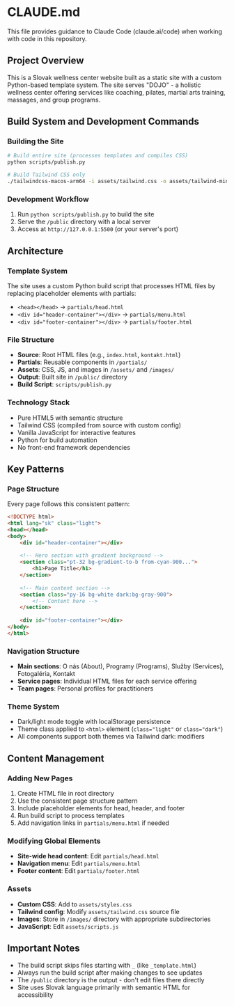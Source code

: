 # CLAUDE.md

This file provides guidance to Claude Code (claude.ai/code) when working with code in this repository.

## Project Overview

This is a Slovak wellness center website built as a static site with a custom Python-based template system. The site serves "DOJO" - a holistic wellness center offering services like coaching, pilates, martial arts training, massages, and group programs.

## Build System and Development Commands

### Building the Site
```bash
# Build entire site (processes templates and compiles CSS)
python scripts/publish.py

# Build Tailwind CSS only
./tailwindcss-macos-arm64 -i assets/tailwind.css -o assets/tailwind-min.css --minify
```

### Development Workflow
1. Run `python scripts/publish.py` to build the site
2. Serve the `/public` directory with a local server
3. Access at `http://127.0.0.1:5500` (or your server's port)

## Architecture

### Template System
The site uses a custom Python build script that processes HTML files by replacing placeholder elements with partials:

- `<head></head>` → `partials/head.html`
- `<div id="header-container"></div>` → `partials/menu.html`
- `<div id="footer-container"></div>` → `partials/footer.html`

### File Structure
- **Source**: Root HTML files (e.g., `index.html`, `kontakt.html`)
- **Partials**: Reusable components in `/partials/`
- **Assets**: CSS, JS, and images in `/assets/` and `/images/`
- **Output**: Built site in `/public/` directory
- **Build Script**: `scripts/publish.py`

### Technology Stack
- Pure HTML5 with semantic structure
- Tailwind CSS (compiled from source with custom config)
- Vanilla JavaScript for interactive features
- Python for build automation
- No front-end framework dependencies

## Key Patterns

### Page Structure
Every page follows this consistent pattern:
```html
<!DOCTYPE html>
<html lang="sk" class="light">
<head></head>
<body>
    <div id="header-container"></div>
    
    <!-- Hero section with gradient background -->
    <section class="pt-32 bg-gradient-to-b from-cyan-900...">
        <h1>Page Title</h1>
    </section>
    
    <!-- Main content section -->
    <section class="py-16 bg-white dark:bg-gray-900">
        <!-- Content here -->
    </section>
    
    <div id="footer-container"></div>
</body>
</html>
```

### Navigation Structure
- **Main sections**: O nás (About), Programy (Programs), Služby (Services), Fotogaléria, Kontakt
- **Service pages**: Individual HTML files for each service offering
- **Team pages**: Personal profiles for practitioners

### Theme System
- Dark/light mode toggle with localStorage persistence
- Theme class applied to `<html>` element (`class="light"` or `class="dark"`)
- All components support both themes via Tailwind dark: modifiers

## Content Management

### Adding New Pages
1. Create HTML file in root directory
2. Use the consistent page structure pattern
3. Include placeholder elements for head, header, and footer
4. Run build script to process templates
5. Add navigation links in `partials/menu.html` if needed

### Modifying Global Elements
- **Site-wide head content**: Edit `partials/head.html`
- **Navigation menu**: Edit `partials/menu.html`
- **Footer content**: Edit `partials/footer.html`

### Assets
- **Custom CSS**: Add to `assets/styles.css`
- **Tailwind config**: Modify `assets/tailwind.css` source file
- **Images**: Store in `/images/` directory with appropriate subdirectories
- **JavaScript**: Edit `assets/scripts.js`

## Important Notes

- The build script skips files starting with `_` (like `_template.html`)
- Always run the build script after making changes to see updates
- The `/public` directory is the output - don't edit files there directly
- Site uses Slovak language primarily with semantic HTML for accessibility